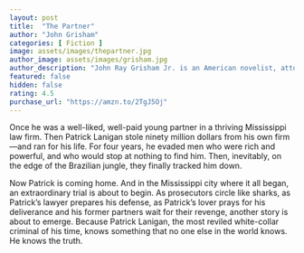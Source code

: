 ```yaml
---
layout: post
title:  "The Partner"
author: "John Grisham"
categories: [ Fiction ]
image: assets/images/thepartner.jpg
author_image: assets/images/grisham.jpg
author_description: "John Ray Grisham Jr. is an American novelist, attorney, politician, and activist, best known for his popular legal thrillers. His books have been translated into 42 languages and published worldwide."
featured: false
hidden: false
rating: 4.5
purchase_url: "https://amzn.to/2TgJ5Oj"
---
```

Once he was a well-liked, well-paid young partner in a thriving Mississippi law firm. Then Patrick Lanigan stole ninety million dollars from his own firm—and ran for his life. For four years, he evaded men who were rich and powerful, and who would stop at nothing to find him. Then, inevitably, on the edge of the Brazilian jungle, they finally tracked him down.

Now Patrick is coming home. And in the Mississippi city where it all began, an extraordinary trial is about to begin. As prosecutors circle like sharks, as Patrick’s lawyer prepares his defense, as Patrick’s lover prays for his deliverance and his former partners wait for their revenge, another story is about to emerge. Because Patrick Lanigan, the most reviled white-collar criminal of his time, knows something that no one else in the world knows. He knows the truth.